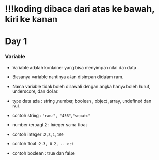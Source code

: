 # !!!koding dibaca dari atas ke bawah, kiri ke kanan

# Day 1

### Variable


- Variable adalah kontainer yang bisa menyimpan nilai dan data .

- Biasanya variable nantinya akan disimpan didalam ram.

- Nama variable tidak boleh diaawali dengan angka hanya boleh huruf, underscore, dan dollar.

- type data ada : string ,number, boolean , object ,array, undefined dan null.

- contoh string :  `"rana", "456","sepatu"`
- number terbagi 2 : integer sama float 
- contoh integer :`2,3,4,100`
- contoh float :`2.3, 0.2, .. dst`
- contoh boolean : true dan false

